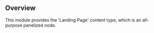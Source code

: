 ## Overview

This module provides the 'Landing Page' content type, which is an all-purpose
panelized node.
